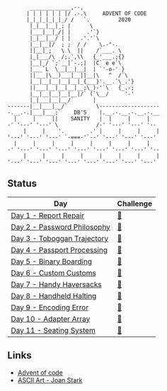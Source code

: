 ```
       _____________,--,
      | | | | | | |/ .-.\     ADVENT OF CODE
      |_|_|_|_|_|_/ /   `.         2020
       |_|__|__|_; |      \
       |___|__|_/| |     .'`}
       |_|__|__/ | |   .'.'`\
       |__|__|/  ; ;  / /    \.-"-.
       ||__|_;   \ \  ||    /`___. \
       |_|___/\  /;.`,\\   {_'___.;{}
       |__|_/ `;`__|`-.;|  |C` e e`\
       |___`L  \__|__|__|  | `'-o-' }
       ||___|\__)___|__||__|\   ^  /`\
       |__|__|__|__|__|_{___}'.__.`\_.'}
       ||___|__|__|__|__;\_)-'`\   {_.-;
       |__|__|__|__|__|/` (`\__/     '-'
       |_|___|__|__/`      |
-------|__|___|__/`         \-------------------
-.__.-.|___|___;`    DB'S    |.__.-.__.-.__.-.__
  |     |     ||    SANITY   |  |     |     |
-' '---' '---' \            /-' '---' '---' '--
     |     |    '.        .' |     |     |     |
'---' '---' '---' `-===-'`--' '---' '---' '---'
  |     |     |     |     |     |     |     |
-' '---' '---' '---' '---' '---' '---' '---' '--
     |     |     |     |     |     |     |     |
'---' '---' '---' '---' '---' '---' '---' '---'
```

## Status
|Day                                               |Challenge                                     |
|--------------------------------------------------|----------------------------------------------|
|[Day 1 - Report Repair](src/bin/day1.rs)          |[📄](https://adventofcode.com/2020/day/1)      |
|[Day 2 - Password Philosophy](src/bin/day2.rs)    |[📄](https://adventofcode.com/2020/day/2)      |
|[Day 3 - Toboggan Trajectory](src/bin/day3.rs)    |[📄](https://adventofcode.com/2020/day/3)      |
|[Day 4 - Passport Processing](src/bin/day4.rs)    |[📄](https://adventofcode.com/2020/day/4)      |
|[Day 5 - Binary Boarding](src/bin/day5.rs)        |[📄](https://adventofcode.com/2020/day/5)      |
|[Day 6 - Custom Customs](src/bin/day6.rs)         |[📄](https://adventofcode.com/2020/day/6)      |
|[Day 7 - Handy Haversacks](src/bin/day7.rs)       |[📄](https://adventofcode.com/2020/day/7)      |
|[Day 8 - Handheld Halting](src/bin/day8.rs)       |[📄](https://adventofcode.com/2020/day/8)      |
|[Day 9 - Encoding Error](src/bin/day9.rs)         |[📄](https://adventofcode.com/2020/day/9)      |
|[Day 10 - Adapter Array](src/bin/day10.rs)        |[📄](https://adventofcode.com/2020/day/10)     |
|[Day 11 - Seating System](src/bin/day11.rs)       |[📄](https://adventofcode.com/2020/day/11)     |

## Links
- [Advent of code](https://adventofcode.com/)
- [ASCII Art - Joan Stark](https://www.asciiart.eu/holiday-and-events/christmas/santa-claus)
